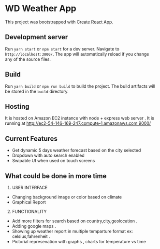 # WD Weather App

This project was bootstrapped with [Create React App](https://github.com/facebookincubator/create-react-app).

## Development server

Run `yarn start` or `npm start` for a dev server. Navigate to `http://localhost:3000/`. The app will automatically reload if you change any of the source files.

## Build

Run `yarn build` or `npm run build` to build the project. The build artifacts will be stored in the `build` directory.


## Hosting

It is hosted on Amazon EC2 instance with node + express web server . It is running at http://ec2-54-146-169-247.compute-1.amazonaws.com:9000/

## Current Features

- Get dynamic 5 days weather forecast based on the city selected
- Dropdown with auto search enabled
- Swipable UI when used on touch screens

## What could be done in more time 

1. USER INTERFACE 

- Changing background image or color based on climate 
- Graphical Report

2. FUNCTIONALITY

- Add more filters for search based on country,city,geolocation .
- Adding google maps .
- Showing up weather report in multiple temparture format ex: celsius,fahrenheit .
- Pictorial represenation with graphs , charts for temperature vs time 
